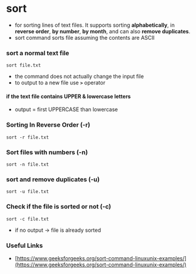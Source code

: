 # sort

* for sorting lines of text files. It supports sorting **alphabetically**, in **reverse order**, **by number**, **by month**, and can also **remove duplicates**.
* sort command sorts file assuming the contents are ASCII

### sort a normal text file

```text
sort file.txt
```

* the command does not actually change the input file
* to output to a new file use **`>`** operator

#### if the text file contains UPPER & lowercase letters

* output = first UPPERCASE than lowercase

### **Sorting In Reverse Order \(-r\)**

```text
sort -r file.txt
```

### Sort files with numbers \(-n\)

```text
sort -n file.txt
```

###  **sort and remove duplicates \(-u\)**

```text
sort -u file.txt
```

### **Check if the file is sorted or not \(-c\)**

```text
sort -c file.txt
```

* if no output -&gt; file is already sorted

### Useful Links

* [https://www.geeksforgeeks.org/sort-command-linuxunix-examples/](https://www.geeksforgeeks.org/sort-command-linuxunix-examples/)


